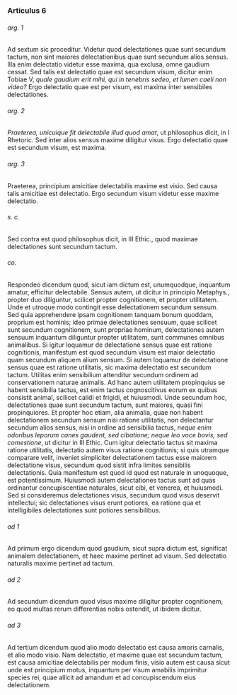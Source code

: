 ### Articulus 6

###### arg. 1
Ad sextum sic proceditur. Videtur quod delectationes quae sunt secundum tactum, non sint maiores delectationibus quae sunt secundum alios sensus. Illa enim delectatio videtur esse maxima, qua exclusa, omne gaudium cessat. Sed talis est delectatio quae est secundum visum, dicitur enim Tobiae V, *quale gaudium erit mihi, qui in tenebris sedeo, et lumen caeli non video?* Ergo delectatio quae est per visum, est maxima inter sensibiles delectationes.

###### arg. 2
*Praeterea, unicuique fit delectabile illud quod amat*, ut philosophus dicit, in I Rhetoric. Sed inter alios sensus maxime diligitur visus. Ergo delectatio quae est secundum visum, est maxima.

###### arg. 3
Praeterea, principium amicitiae delectabilis maxime est visio. Sed causa talis amicitiae est delectatio. Ergo secundum visum videtur esse maxime delectatio.

###### s. c.
Sed contra est quod philosophus dicit, in III Ethic., quod maximae delectationes sunt secundum tactum.

###### co.
Respondeo dicendum quod, sicut iam dictum est, unumquodque, inquantum amatur, efficitur delectabile. Sensus autem, ut dicitur in principio Metaphys., propter duo diliguntur, scilicet propter cognitionem, et propter utilitatem. Unde et utroque modo contingit esse delectationem secundum sensum. Sed quia apprehendere ipsam cognitionem tanquam bonum quoddam, proprium est hominis; ideo primae delectationes sensuum, quae scilicet sunt secundum cognitionem, sunt propriae hominum, delectationes autem sensuum inquantum diliguntur propter utilitatem, sunt communes omnibus animalibus. Si igitur loquamur de delectatione sensus quae est ratione cognitionis, manifestum est quod secundum visum est maior delectatio quam secundum aliquem alium sensum. Si autem loquamur de delectatione sensus quae est ratione utilitatis, sic maxima delectatio est secundum tactum. Utilitas enim sensibilium attenditur secundum ordinem ad conservationem naturae animalis. Ad hanc autem utilitatem propinquius se habent sensibilia tactus, est enim tactus cognoscitivus eorum ex quibus consistit animal, scilicet calidi et frigidi, et huiusmodi. Unde secundum hoc, delectationes quae sunt secundum tactum, sunt maiores, quasi fini propinquiores. Et propter hoc etiam, alia animalia, quae non habent delectationem secundum sensum nisi ratione utilitatis, non delectantur secundum alios sensus, nisi in ordine ad sensibilia tactus, *neque enim odoribus leporum canes gaudent, sed cibatione; neque leo voce bovis, sed comestione*, ut dicitur in III Ethic. Cum igitur delectatio tactus sit maxima ratione utilitatis, delectatio autem visus ratione cognitionis; si quis utramque comparare velit, inveniet simpliciter delectationem tactus esse maiorem delectatione visus, secundum quod sistit infra limites sensibilis delectationis. Quia manifestum est quod id quod est naturale in unoquoque, est potentissimum. Huiusmodi autem delectationes tactus sunt ad quas ordinantur concupiscentiae naturales, sicut cibi, et venerea, et huiusmodi. Sed si consideremus delectationes visus, secundum quod visus deservit intellectui; sic delectationes visus erunt potiores, ea ratione qua et intelligibiles delectationes sunt potiores sensibilibus.

###### ad 1
Ad primum ergo dicendum quod gaudium, sicut supra dictum est, significat animalem delectationem, et haec maxime pertinet ad visum. Sed delectatio naturalis maxime pertinet ad tactum.

###### ad 2
Ad secundum dicendum quod visus maxime diligitur propter cognitionem, eo quod multas rerum differentias nobis ostendit, ut ibidem dicitur.

###### ad 3
Ad tertium dicendum quod alio modo delectatio est causa amoris carnalis, et alio modo visio. Nam delectatio, et maxime quae est secundum tactum, est causa amicitiae delectabilis per modum finis, visio autem est causa sicut unde est principium motus, inquantum per visum amabilis imprimitur species rei, quae allicit ad amandum et ad concupiscendum eius delectationem.

